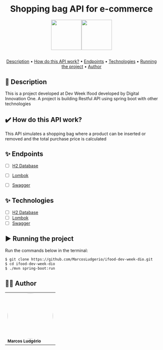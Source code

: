 <div style="display: flex; justify-content:center; align-items: center">
<h1>  Shopping bag API for e-commerce </h1>
</div>
<div align="center" style="display: flex; justify-content:center;">
            <img width="100" src="https://cdn.jsdelivr.net/gh/devicons/devicon/icons/spring/spring-original.svg" />
            <img width="100" src="https://cdn.jsdelivr.net/gh/devicons/devicon/icons/java/java-original-wordmark.svg" />
</div>

##

<p align="center">
 <a href="#desc">Description</a> •
 <a href="#features">How do this API work?</a> •
 <a href="#endpoints">Endpoints</a> • 
 <a href="#techs">Technologies</a> • 
 <a href="#executando">Running the project</a> • 
 <a href="#autor">Author</a>
</p>

<div id="desc"/>

## 📝 Description
This is a project developed at Dev Week Ifood developed by Digital Innovation One. A project is building Restful API using spring boot with other technologies

<div id="features" />

## ✔️ How do this API work?
This API simulates a shopping bag where a product can be inserted or removed and the total purchase price is calculated

<div id="endpoints"/>

## ✨ Endpoints

-   [ ] [H2 Database](https://www.h2database.com/html/main.html)
-   [ ] [Lombok](https://projectlombok.org/)
-   [ ] [Swagger](https://swagger.io/)



<div id="techs"/>

## ✨ Technologies

-   [ ] [H2 Database](https://www.h2database.com/html/main.html)
-   [ ] [Lombok](https://projectlombok.org/)
-   [ ] [Swagger](https://swagger.io/)

<div id="executando" />

## ▶️ Running the project

Run the commands below in the terminal:

```sh
$ git clone https://github.com/MarcosLudgerio/ifood-dev-week-dio.git
$ cd ifood-dev-week-dio
$ ./mvn spring-boot:run
```

<div id="autor" />

## 👩‍💻 Author

<table>
   <tr>
     <td>
        <a href="https://github.com/MarcosLudgerio">
         <img style="border-radius: 50%;" src="https://avatars0.githubusercontent.com/u/43012976?s=460&u=1163c04d9f35b577063b3f6550ae520c4dd2f866&v=4" width="150" alt=""/>
        </a>
        <br/><sub><b>Marcos Ludgério</b></sub>
     </td>
   </tr>
</table>
